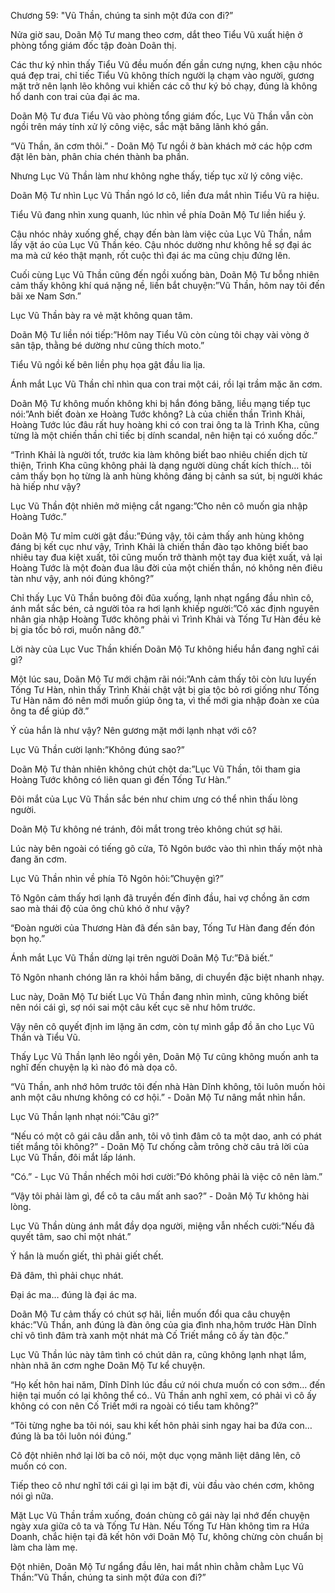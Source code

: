 




Chương 59: "Vũ Thần, chúng ta sinh một đứa con đi?”


Nửa giờ sau, Doãn Mộ Tư mang theo cơm, dắt theo Tiểu Vũ xuất hiện ở phòng tổng giám đốc tập đoàn Doãn thị.

Các thư ký nhìn thấy Tiểu Vũ đều muốn đến gần cưng nựng, khen cậu nhóc quá đẹp trai, chỉ tiếc Tiểu Vũ không thích người lạ chạm vào người, gương mặt trở nên lạnh lẽo không vui khiến các cô thư ký bỏ chạy, đúng là không hổ danh con trai của đại ác ma.

Doãn Mộ Tư đưa Tiểu Vũ vào phòng tổng giám đốc, Lục Vũ Thần vẫn còn ngồi trên máy tính xử lý công việc, sắc mặt băng lãnh khó gần.

“Vũ Thần, ăn cơm thôi.” - Doãn Mộ Tư ngồi ở bàn khách mở các hộp cơm đặt lên bàn, phân chia chén thành ba phần.

Nhưng Lục Vũ Thần làm như không nghe thấy, tiếp tục xử lý công việc.

Doãn Mộ Tư nhìn Lục Vũ Thần ngó lơ cô, liền đưa mắt nhìn Tiểu Vũ ra hiệu.

Tiểu Vũ đang nhìn xung quanh, lúc nhìn về phía Doãn Mộ Tư liền hiểu ý.

Cậu nhóc nhảy xuống ghế, chạy đến bàn làm việc của Lục Vũ Thần, nắm lấy vặt áo của Lục Vũ Thần kéo. Cậu nhóc dường như không hề sợ đại ác ma mà cứ kéo thật mạnh, rốt cuộc thì đại ác ma cũng chịu đứng lên.

Cuối cùng Lục Vũ Thần cũng đến ngồi xuống bàn, Doãn Mộ Tư bỗng nhiên cảm thấy không khí quá nặng nề, liền bắt chuyện:”Vũ Thần, hôm nay tôi đến bãi xe Nam Sơn.”

Lục Vũ Thần bày ra vẻ mặt không quan tâm.

Doãn Mộ Tư liền nói tiếp:”Hôm nay Tiểu Vũ còn cùng tôi chạy vài vòng ở sân tập, thằng bé dường như cũng thích moto.”

Tiểu Vũ ngồi kế bên liền phụ họa gật đầu lia lịa.

Ánh mắt Lục Vũ Thần chỉ nhìn qua con trai một cái, rồi lại trầm mặc ăn cơm.

Doãn Mộ Tư không muốn không khi bị hắn đóng băng, liều mạng tiếp tục nói:”Anh biết đoàn xe Hoàng Tước không? Là của chiến thần Trình Khải, Hoàng Tước lúc đâu rất huy hoàng khi có con trai ông ta là Trình Kha, cũng từng là một chiến thần chỉ tiếc bị dính scandal, nên hiện tại có xuống dốc.”

“Trình Khải là người tốt, trước kia làm không biết bao nhiêu chiến dịch từ thiện, Trình Kha cũng không phải là dạng người dùng chất kích thích… tôi cảm thấy bọn họ từng là anh hùng không đáng bị cảnh sa sút, bị người khác hà hiếp như vậy?

Lục Vũ Thần đột nhiên mở miệng cắt ngang:”Cho nên cô muốn gia nhập Hoàng Tước.”

Doãn Mộ Tư mỉm cười gật đầu:”Đúng vậy, tôi cảm thấy anh hùng không đáng bị kết cục như vậy, Trình Khải là chiến thần đào tạo không biết bao nhiêu tay đua kiệt xuất, tôi cũng muốn trở thành một tay đua kiệt xuất, vả lại Hoàng Tước là một đoàn đua lâu đời của một chiến thần, nó không nên điêu tàn như vậy, anh nói đúng không?”

Chỉ thấy Lục Vũ Thần buông đôi đũa xuống, lạnh nhạt ngẩng đầu nhìn cô, ánh mắt sắc bén, cả người tỏa ra hơi lạnh khiếp người:”Cô xác định nguyên nhân gia nhập Hoàng Tước không phải vì Trình Khải và Tống Tư Hàn đều kẻ bị gia tốc bỏ rơi, muốn nâng đỡ.”

Lời này của Lục Vuc Thần khiến Doãn Mộ Tư không hiểu hắn đang nghĩ cái gì?

Một lúc sau, Doãn Mộ Tư mới chậm rãi nói:”Anh cảm thấy tôi còn lưu luyến Tống Tư Hàn, nhìn thấy Trình Khải chật vật bị gia tộc bỏ rơi giống như Tống Tư Hàn năm đó nên mới muốn giúp ông ta, vì thế mới gia nhập đoàn xe của ông ta để giúp đỡ.”

Ý của hắn là như vậy? Nên gương mặt mới lạnh nhạt với cô?

Lục Vũ Thần cười lạnh:”Không đúng sao?”

Doãn Mộ Tư thản nhiên không chút chột da:”Lục Vũ Thần, tôi tham gia Hoàng Tước không có liên quan gì đến Tống Tư Hàn.”

Đôi mắt của Lục Vũ Thần sắc bén như chim ưng có thể nhìn thấu lòng người.

Doãn Mộ Tư không né tránh, đôi mắt trong trẻo không chút sợ hãi.

Lúc này bên ngoài có tiếng gõ cửa, Tô Ngôn bước vào thì nhìn thấy một nhà đang ăn cơm.

Lục Vũ Thần nhìn về phía Tô Ngôn hỏi:”Chuyện gì?”

Tô Ngôn cảm thấy hơi lạnh đã truyền đến đỉnh đầu, hai vợ chồng ăn cơm sao mà thái độ của ông chủ khó ở như vậy?

“Đoàn người của Thương Hàn đã đến sân bay, Tống Tư Hàn đang đến đón bọn họ.”

Ánh mắt Lục Vũ Thần dừng lại trên người Doãn Mộ Tư:”Đã biết.”

Tô Ngôn nhanh chóng lăn ra khỏi hầm băng, di chuyển đặc biệt nhanh nhạy.

Luc này, Doãn Mộ Tư biết Lục Vũ Thần đang nhìn mình, cũng không biết nên nói cái gì, sợ nói sai một câu kết cục sẽ như hôm trước.

Vậy nên cô quyết định im lặng ăn cơm, còn tự mình gắp đồ ăn cho Lục Vũ Thần và Tiểu Vũ.

Thấy Lục Vũ Thần lạnh lẽo ngồi yên, Doãn Mộ Tư cũng không muốn anh ta nghĩ đến chuyện lạ kì nào đó mà dọa cô.

“Vũ Thần, anh nhớ hôm trước tôi đến nhà Hàn Dĩnh không, tôi luôn muốn hỏi anh một câu nhưng không có cơ hội.” - Doãn Mộ Tư nâng mắt nhìn hắn.

Lục Vũ Thần lạnh nhạt nói:”Câu gì?”

“Nếu có một cô gái câu dẫn anh, tôi vô tình đâm cô ta một dao, anh có phát tiết mắng tôi không?” - Doãn Mộ Tư chống cằm trông chờ câu trả lời của Lục Vũ Thần, đôi mắt lấp lánh.

“Có.” - Lục Vũ Thần nhếch môi hơi cười:”Đó không phải là việc cô nên làm.”

“Vậy tôi phải làm gì, để cô ta câu mất anh sao?” - Doãn Mộ Tư không hài lòng.

Lục Vũ Thần dùng ánh mắt đầy dọa người, miệng vẫn nhếch cười:”Nếu đã quyết tâm, sao chỉ một nhát.”

Ý hắn là muốn giết, thì phải giết chết.

Đã đâm, thì phải chục nhát.

Đại ác ma… đúng là đại ác ma.

Doãn Mộ Tư cảm thấy có chút sợ hãi, liền muốn đổi qua câu chuyện khác:”Vũ Thần, anh đúng là đàn ông của gia đình nha,hôm trước Hàn Dĩnh chỉ vô tình đâm trà xanh một nhát mà Cố Triết mắng cô ấy tàn độc.”

Lục Vũ Thần lúc này tâm tình có chút dãn ra, cũng không lạnh nhạt lắm, nhàn nhã ăn cơm nghe Doãn Mộ Tư kể chuyện.

“Họ kết hôn hai năm, Dĩnh Dĩnh lúc đầu cứ nói chưa muốn có con sớm… đến hiện tại muốn có lại không thể có.. Vũ Thần anh nghĩ xem, có phải vì cô ấy không có con nên Cố Triết mới ra ngoài có tiểu tam không?”

“Tôi từng nghe ba tôi nói, sau khi kết hôn phải sinh ngay hai ba đứa con… đúng là ba tôi luôn nói đúng.”

Cô đột nhiên nhớ lại lời ba cô nói, một dục vọng mãnh liệt dâng lên, cô muốn có con.

Tiếp theo cô như nghĩ tới cái gì lại im bặt đi, vùi đầu vào chén cơm, không nói gì nữa.

Mặt Lục Vũ Thần trầm xuống, đoán chùng cô gái này lại nhớ đến chuyện ngày xưa giữa cô ta và Tống Tư Hàn. Nếu Tống Tư Hàn không tìm ra Hứa Doanh, chắc hiện tại đã kết hôn với Doãn Mộ Tư, không chừng còn chuẩn bị làm cha làm mẹ.

Đột nhiên, Doãn Mộ Tư ngẩng đầu lên, hai mắt nhìn chằm chằm Lục Vũ Thần:”Vũ Thần, chúng ta sinh một đứa con đi?”




